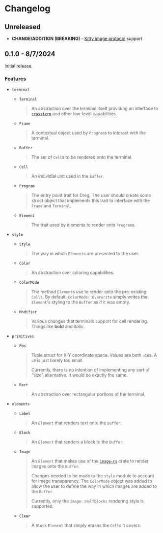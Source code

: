 # Changelog

## Unreleased

- **CHANGE/ADDITION (BREAKING)** - [Kitty image protocol](https://sw.kovidgoyal.net/kitty/graphics-protocol/) support

## 0.1.0 - 8/7/2024

Initial release.

### Features

- `terminal`

    - `Terminal`

        > An abstraction over the terminal itself providing an interface to [`crossterm`](https://docs.rs/crossterm/0.28.1/crossterm/) and other low-level capabilities.

    - `Frame`

        > A contextual object used by `Program`s to interact with the terminal.

    - `Buffer`

        > The set of `Cell`s to be rendered onto the terminal.

    - `Cell`

        > An individial unit used in the `Buffer`.

    - `Program`

        > The entry point trait for Dreg. The user should create some struct object that implements this trait to interface with the `Frame` and `Terminal`.

    - `Element`

        > The trait used by elements to render onto `Program`s.

- `style`

    - `Style`

        > The way in which `Element`s are presented to the user.

    - `Color`

        > An abstraction over coloring capabilities.

    - `ColorMode`

        > The method `Element`s use to render onto the pre-existing `Cell`s. By default, `ColorMode::Overwrite` simply writes the `Element`'s styling to the `Buffer` as if it was empty.

    - `Modifier`

        > Various changes that terminals support for cell rendering. Things like **bold** and *italic*.

- `primitives`

    - `Pos`

        > Tuple struct for X-Y coordinate space. Values are both `u16`s. A `u8` is just barely too small.
        >
        > Currently, there is no intention of implementing any sort of "size" alternative. It would be exactly the same.

    - `Rect`

        > An abstraction over rectangular portions of the terminal.

- `elements`

    - `Label`

        > An `Element` that renders text onto the `Buffer`.

    - `Block`

        > An `Element` that renders a block to the `Buffer`.

    - `Image`

        > An `Element` that makes use of the [`image-rs`](https://docs.rs/image/latest/image/) crate to render images onto the `Buffer`.
        >
        > Changes needed to be made to the `style` module to account for image transparency. The `ColorMode` object was added to allow the user to define the way in which images are added to the `Buffer`.
        >
        > Currently, only the `Image::Halfblocks` rendering style is supported.

    - `Clear`

        > A `Block` `Element` that simply erases the `Cell`s it covers.
